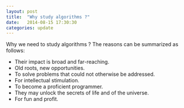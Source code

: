 ```yaml
---
layout: post
title:  "Why study algorithms ?"
date:   2014-08-15 17:30:30
categories: update
---
```


Why we need to study algorithms ? The reasons can be summarized as follows:
  * Their impact is broad and far-reaching.
  * Old roots, new opportunities.
  * To solve problems that could not otherwise be addressed.
  * For intellectual stimulation.
  * To become a proficient programmer.
  * They may unlock the secrets of life and of the universe.
  * For fun and profit.